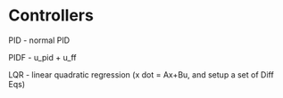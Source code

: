 # Controllers

PID - normal PID

PIDF - u_pid + u_ff

LQR - linear quadratic regression (x dot = Ax+Bu, and setup a set of Diff Eqs)

